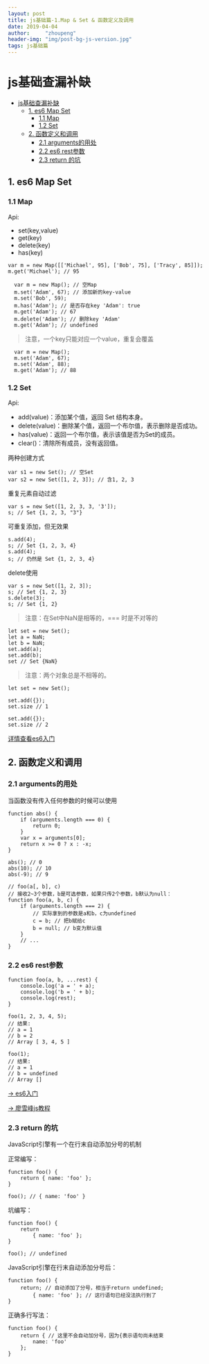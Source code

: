 ```yaml
---
layout: post
title: js基础篇-1.Map & Set & 函数定义及调用
date: 2019-04-04 
author:     "zhoupeng"
header-img: "img/post-bg-js-version.jpg"
tags: js基础篇
---
```


# js基础查漏补缺
<!-- TOC -->

- [js基础查漏补缺](#js%E5%9F%BA%E7%A1%80%E6%9F%A5%E6%BC%8F%E8%A1%A5%E7%BC%BA)
  - [1. es6 Map Set](#1-es6-Map-Set)
    - [1.1 Map](#11-Map)
    - [1.2 Set](#12-Set)
  - [2. 函数定义和调用](#2-%E5%87%BD%E6%95%B0%E5%AE%9A%E4%B9%89%E5%92%8C%E8%B0%83%E7%94%A8)
    - [2.1 arguments的用处](#21-arguments%E7%9A%84%E7%94%A8%E5%A4%84)
    - [2.2 es6 rest参数](#22-es6-rest%E5%8F%82%E6%95%B0)
    - [2.3 return 的坑](#23-return-%E7%9A%84%E5%9D%91)

<!-- /TOC -->

## 1. es6 Map Set

### 1.1 Map

Api:

* set(key,value)
* get(key)
* delete(key)
* has(key)

```
var m = new Map([['Michael', 95], ['Bob', 75], ['Tracy', 85]]);
m.get('Michael'); // 95
```

```
  var m = new Map(); // 空Map
  m.set('Adam', 67); // 添加新的key-value
  m.set('Bob', 59);
  m.has('Adam'); // 是否存在key 'Adam': true
  m.get('Adam'); // 67
  m.delete('Adam'); // 删除key 'Adam'
  m.get('Adam'); // undefined
```

>注意，一个key只能对应一个value，重复会覆盖

```
  var m = new Map();
  m.set('Adam', 67);
  m.set('Adam', 88);
  m.get('Adam'); // 88
```

### 1.2 Set

Api:

- add(value)：添加某个值，返回 Set 结构本身。
- delete(value)：删除某个值，返回一个布尔值，表示删除是否成功。
- has(value)：返回一个布尔值，表示该值是否为Set的成员。
- clear()：清除所有成员，没有返回值。

两种创建方式

```
var s1 = new Set(); // 空Set
var s2 = new Set([1, 2, 3]); // 含1, 2, 3
```

重复元素自动过滤

```
var s = new Set([1, 2, 3, 3, '3']);
s; // Set {1, 2, 3, "3"}
```

可重复添加，但无效果

```
s.add(4);
s; // Set {1, 2, 3, 4}
s.add(4);
s; // 仍然是 Set {1, 2, 3, 4}
```

delete使用

```
var s = new Set([1, 2, 3]);
s; // Set {1, 2, 3}
s.delete(3);
s; // Set {1, 2}
```

> 注意：在Set中NaN是相等的，=== 时是不对等的

```
let set = new Set();
let a = NaN;
let b = NaN;
set.add(a);
set.add(b);
set // Set {NaN}
```

> 注意：两个对象总是不相等的。

```
let set = new Set();

set.add({});
set.size // 1

set.add({});
set.size // 2
```

[详情查看es6入门](http://es6.ruanyifeng.com/#docs/set-map)

## 2. 函数定义和调用

### 2.1 arguments的用处

当函数没有传入任何参数的时候可以使用

```
function abs() {
    if (arguments.length === 0) {
        return 0;
    }
    var x = arguments[0];
    return x >= 0 ? x : -x;
}

abs(); // 0
abs(10); // 10
abs(-9); // 9
```

```
// foo(a[, b], c)
// 接收2~3个参数，b是可选参数，如果只传2个参数，b默认为null：
function foo(a, b, c) {
    if (arguments.length === 2) {
        // 实际拿到的参数是a和b，c为undefined
        c = b; // 把b赋给c
        b = null; // b变为默认值
    }
    // ...
}
```

### 2.2 es6 rest参数

```
function foo(a, b, ...rest) {
    console.log('a = ' + a);
    console.log('b = ' + b);
    console.log(rest);
}

foo(1, 2, 3, 4, 5);
// 结果:
// a = 1
// b = 2
// Array [ 3, 4, 5 ]

foo(1);
// 结果:
// a = 1
// b = undefined
// Array []
```

[-> es6入门](http://es6.ruanyifeng.com/?search=rest&x=0&y=0#docs/function#rest-%E5%8F%82%E6%95%B0)

[-> 廖雪峰js教程](https://www.liaoxuefeng.com/wiki/001434446689867b27157e896e74d51a89c25cc8b43bdb3000/00143449926746982f181557d9b423f819e89709feabdb4000)

### 2.3 return 的坑

JavaScript引擎有一个在行末自动添加分号的机制

正常编写：

```
function foo() {
    return { name: 'foo' };
}

foo(); // { name: 'foo' }
```

坑编写：

```
function foo() {
    return
        { name: 'foo' };
}

foo(); // undefined
```

JavaScript引擎在行末自动添加分号后：

```
function foo() {
    return; // 自动添加了分号，相当于return undefined;
        { name: 'foo' }; // 这行语句已经没法执行到了
}
```

正确多行写法： 

```
function foo() {
    return { // 这里不会自动加分号，因为{表示语句尚未结束
        name: 'foo'
    };
}
```

